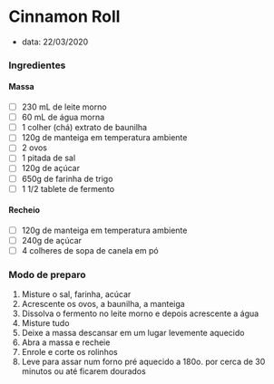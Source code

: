 # Cinnamon Roll
* data: 22/03/2020

### Ingredientes

#### Massa

- [ ] 230 mL de leite morno
- [ ] 60 mL de água morna
- [ ] 1 colher (chá) extrato de baunilha
- [ ] 120g de manteiga em temperatura ambiente
- [ ] 2 ovos
- [ ] 1 pitada de sal
- [ ] 120g de açúcar
- [ ] 650g de farinha de trigo
- [ ] 1 1/2 tablete de fermento

#### Recheio

- [ ] 120g de manteiga em temperatura ambiente
- [ ] 240g de açúcar
- [ ] 4 colheres de sopa de canela em pó

### Modo de preparo

1. Misture o sal, farinha, acúcar
1. Acrescente os ovos, a baunilha, a manteiga
1. Dissolva o fermento no leite morno e depois acrescente a água
1. Misture tudo
1. Deixe a massa descansar em um lugar levemente aquecido
1. Abra a massa e recheie
1. Enrole e corte os rolinhos
1. Leve para assar num forno pré aquecido a 180o. por cerca de 30 minutos ou até ficarem dourados
